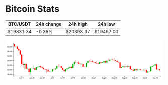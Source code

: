 # Bitcoin Stats

BTC/USDT|24h change|24h high|24h low|
|---|---|---|---|
|$19831.34|-0.36%|$20393.37|$19497.00|

<img src="./chart.svg">
